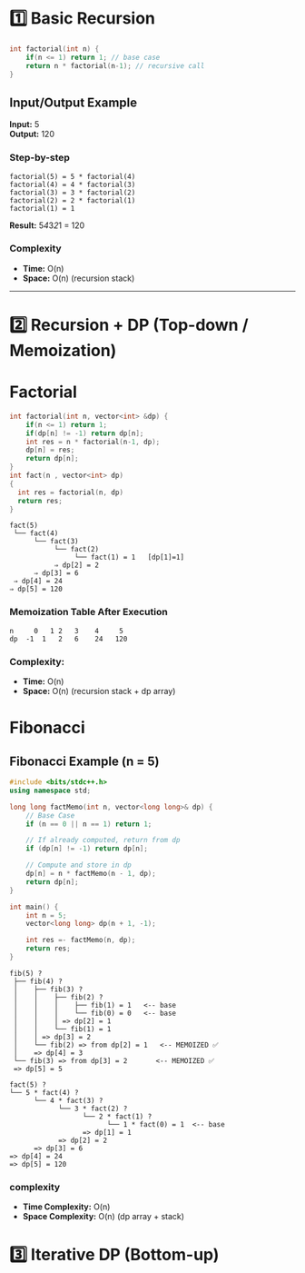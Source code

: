 # 1️⃣ Basic Recursion

```cpp
int factorial(int n) {
    if(n <= 1) return 1; // base case
    return n * factorial(n-1); // recursive call
}
```

## Input/Output Example

**Input:** 5  
**Output:** 120

### Step-by-step

```
factorial(5) = 5 * factorial(4)
factorial(4) = 4 * factorial(3)
factorial(3) = 3 * factorial(2)
factorial(2) = 2 * factorial(1)
factorial(1) = 1
```

**Result:** 5*4*3*2*1 = 120

### Complexity

- **Time:** O(n)
- **Space:** O(n) (recursion stack)

---

# 2️⃣ Recursion + DP (Top-down / Memoization)

# Factorial

```cpp
int factorial(int n, vector<int> &dp) {
    if(n <= 1) return 1;
    if(dp[n] != -1) return dp[n];
    int res = n * factorial(n-1, dp);
    dp[n] = res;
    return dp[n];
}
int fact(n , vector<int> dp)
{
  int res = factorial(n, dp)
  return res;
}
```

```
fact(5)
 └── fact(4)
      └── fact(3)
           └── fact(2)
                └── fact(1) = 1   [dp[1]=1]
           ⇒ dp[2] = 2
      ⇒ dp[3] = 6
 ⇒ dp[4] = 24
⇒ dp[5] = 120
```

### Memoization Table After Execution

```
n	  0	  1	2	3	 4	   5
dp	-1	1	2	6	 24	  120
```

### Complexity:

- **Time:** O(n)
- **Space:** O(n) (recursion stack + dp array)

# Fibonacci

## Fibonacci Example (n = 5)

```cpp
#include <bits/stdc++.h>
using namespace std;

long long factMemo(int n, vector<long long>& dp) {
    // Base Case
    if (n == 0 || n == 1) return 1;

    // If already computed, return from dp
    if (dp[n] != -1) return dp[n];

    // Compute and store in dp
    dp[n] = n * factMemo(n - 1, dp);
    return dp[n];
}

int main() {
    int n = 5;
    vector<long long> dp(n + 1, -1);

    int res =- factMemo(n, dp);
    return res;
}

```

```
fib(5) ?
 ├── fib(4) ?
 │    ├── fib(3) ?
 │    │    ├── fib(2) ?
 │    │    │    ├── fib(1) = 1   <-- base
 │    │    │    └── fib(0) = 0   <-- base
 │    │    │ => dp[2] = 1
 │    │    └── fib(1) = 1
 │    │ => dp[3] = 2
 │    └── fib(2) => from dp[2] = 1   <-- MEMOIZED ✅
 │    => dp[4] = 3
 └── fib(3) => from dp[3] = 2       <-- MEMOIZED ✅
 => dp[5] = 5
```

```
fact(5) ?
└── 5 * fact(4) ?
      └── 4 * fact(3) ?
            └── 3 * fact(2) ?
                  └── 2 * fact(1) ?
                        └── 1 * fact(0) = 1  <-- base
                  => dp[1] = 1
            => dp[2] = 2
      => dp[3] = 6
=> dp[4] = 24
=> dp[5] = 120
```

### complexity

- **Time Complexity:** O(n)
- **Space Complexity:** O(n) (dp array + stack)

# 3️⃣ Iterative DP (Bottom-up)
